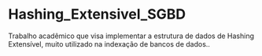 # Hashing_Extensivel_SGBD
Trabalho acadêmico que visa implementar a estrutura de dados de Hashing Extensível, muito utilizado na indexação de bancos de dados..
